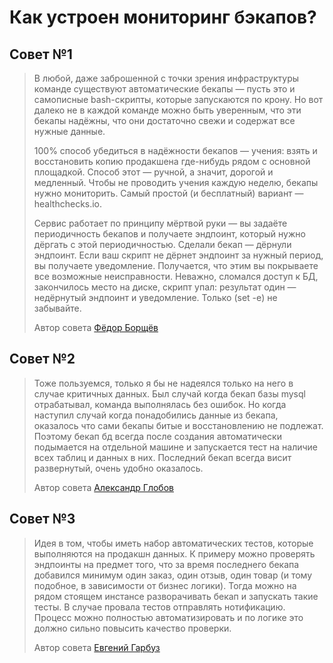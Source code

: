 # Как устроен мониторинг бэкапов?

## Совет №1
> В любой, даже заброшенной с точки зрения инфраструктуры команде существуют автоматические бекапы — пусть это и самописные bash-скрипты, которые запускаются по крону. Но вот далеко не в каждой команде можно быть уверенным, что эти бекапы надёжны, что они достаточно свежи и содержат все нужные данные.
>
>100% способ убедиться в надёжности бекапов — учения: взять и восстановить копию продакшена где-нибудь рядом с основной площадкой. Способ этот — ручной, а значит, дорогой и медленный. Чтобы не проводить учения каждую неделю, бекапы нужно мониторить. Самый простой (и бесплатный) вариант — healthchecks.io.
>
>Сервис работает по принципу мёртвой руки — вы задаёте периодичность бекапов и получаете эндпоинт, который нужно дёргать с этой периодичностью. Сделали бекап — дёрнули эндпоинт. Если ваш скрипт не дёрнет эндпоинт за нужный период, вы получаете уведомление. Получается, что этим вы покрываете все возможные неисправности. Неважно, сломался доступ к БД, закончилось место на диске, скрипт упал: результат один — недёрнутый эндпоинт и уведомление. Только (set -e) не забывайте.
>
>Автор совета [Фёдор Борщёв](https://t.me/pmdaily/795)

## Совет №2
>Тоже пользуемся, только я бы не надеялся только на него в случае критичных данных. Был случай когда бекап базы mysql отрабатывал, команда выполнялась без ошибок. Но когда наступил случай когда понадобились данные из бекапа, оказалось что сами бекапы битые и восстановлению не подлежат. Поэтому бекап бд всегда после создания автоматически подымается на отдельной машине и запускается тест на наличие всех таблиц и данных в них. Последний бекап всегда висит развернутый, очень удобно оказалось.
>
>Автор совета [Александр Глобов](https://t.me/pmdaily/795?comment=2988)

## Совет №3
>Идея в том, чтобы иметь набор автоматических тестов, которые выполняются на продакшн данных. К примеру можно проверять эндпоинты на предмет того, что за время последнего бекапа добавился минимум один заказ, один отзыв, один товар (и тому подобное, в зависимости от бизнес логики). Тогда можно на рядом стоящем инстансе разворачивать бекап и запускать такие тесты. В случае провала тестов отправлять нотификацию. Процесс можно полностью автоматизировать и по логике это должно сильно повысить качество проверки.
>
>Автор совета [Евгений Гарбуз](https://t.me/pmdaily/795?comment=2994)